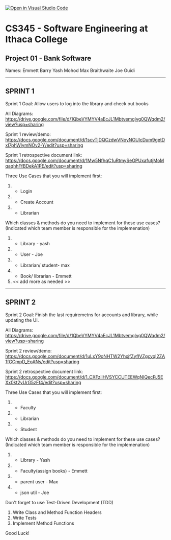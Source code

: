 [![Open in Visual Studio Code](https://classroom.github.com/assets/open-in-vscode-c66648af7eb3fe8bc4f294546bfd86ef473780cde1dea487d3c4ff354943c9ae.svg)](https://classroom.github.com/online_ide?assignment_repo_id=10008270&assignment_repo_type=AssignmentRepo)
# CS345 - Software Engineering at Ithaca College
## Project 01 - Bank Software

Names:
Emmett Barry
Yash Mohod
Max Braithwaite
Joe Guidi

------------------------------------------------------------------------------------------------
SPRINT 1 
------------------------------------------------------------------------------------------------

Sprint 1 Goal:  Allow users to log into the library and check out books

All Diagrams:
https://drive.google.com/file/d/1QbeVYMYV4aEcJL1MbtvemgIvg0QWqdm2/view?usp=sharing

Sprint 1 review/demo:
https://docs.google.com/document/d/1scvTjDQCzdwVNoyNOUlcDum9getDxI7phWlymNOv2-Y/edit?usp=sharing

Sprint 1 retrospective document link:
https://docs.google.com/document/d/1Mw5NfhqC1uRtmySeOPUxafutjMoMqaqhhFfBDekA1PE/edit?usp=sharing

Three Use Cases that you will implement first:
1. - Login 
2. - Create Account 
3. - Librarian 

Which classes & methods do you need to implement for these use cases?
(Indicated which team member is responsible for the implemenation)
1. - Library - yash
2. - User - Joe
3. - Librarian/ student- max 
4. - Book/ librarian - Emmett
5. << add more as needed >>


------------------------------------------------------------------------------------------------
SPRINT 2
------------------------------------------------------------------------------------------------

Sprint 2 Goal: Finish the last requiremetns for accounts and library, while updating the UI. 

All Diagrams:
https://drive.google.com/file/d/1QbeVYMYV4aEcJL1MbtvemgIvg0QWqdm2/view?usp=sharing

Sprint 2 review/demo: https://docs.google.com/document/d/1uLxY9oNHTW2YhxjfZyfIVZgcyql2ZA1fGCmpD_EoANs/edit?usp=sharing

Sprint 2 retrospective document link: https://docs.google.com/document/d/1_CXFzllHVSYCCUTEEWqNIQecPJ5EXx0kt2yUrG5zFf4/edit?usp=sharing

Three Use Cases that you will implement first:
1. - Faculty 
2. - Librarian
3. - Student

Which classes & methods do you need to implement for these use cases?
(Indicated which team member is responsible for the implemenation)
1. - Library - Yash
2. - Faculty(assign books) - Emmett
3. - parent user - Max
4. - json util - Joe


Don't forget to use Test-Driven Development (TDD)
1. Write Class and Method Function Headers
2. Write Tests
3. Implement Method Functions

Good Luck!

